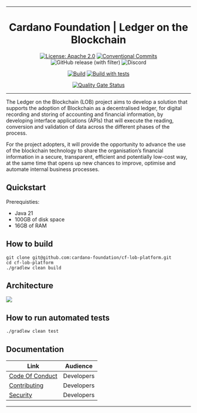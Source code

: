 <div align="center">
  <hr />
  <h1 align="center" style="border-bottom: none">Cardano Foundation | Ledger on the Blockchain</h1>

[![License: Apache 2.0](https://img.shields.io/badge/License-Apache%202.0-blue.svg)](https://github.com/cardano-foundation/cardano-wallet/blob/master/LICENSE)
[![Conventional Commits](https://img.shields.io/badge/Conventional%20Commits-1.0.0-%23FE5196?logo=conventionalcommits&logoColor=white)](https://conventionalcommits.org)
![GitHub release (with filter)](https://img.shields.io/github/v/release/cardano-foundation/cf-lob)
![Discord](https://img.shields.io/discord/1022471509173882950)

[![Build](https://github.com/cardano-foundation/cf-lob/actions/workflows/build.yml/badge.svg)](https://github.com/cardano-foundation/cf-lob/actions/workflows/build.yml)
[![Build with tests](https://github.com/cardano-foundation/cf-lob/actions/workflows/build.yml/badge.svg)](https://github.com/cardano-foundation/cf-lob/actions/workflows/build-with-tests.yaml)

[![Quality Gate Status](https://sonarcloud.io/api/project_badges/measure?project=cardano-foundation_cf-lob-platform&metric=alert_status)](https://sonarcloud.io/summary/new_code?id=cardano-foundation_cf-lob-platform)
<hr />
</div>

The Ledger on the Blockchain (LOB) project aims to develop a solution that supports the adoption of Blockchain as a decentralised ledger, for digital recording and storing of accounting and financial information, by developing interface applications (APIs) that will execute the reading, conversion and validation of data across the different phases of the process.

For the project adopters, it will provide the opportunity to advance the use of the blockchain  technology to share the organisation’s financial information in a secure, transparent, efficient and potentially low-cost way, at the same time that opens up new chances to improve, optimise and automate internal business processes.

## Quickstart

Prerequisties:
- Java 21
- 100GB of disk space
- 16GB of RAM

## How to build

```
git clone git@github.com:cardano-foundation/cf-lob-platform.git
cd cf-lob-platform
./gradlew clean build
```

## Architecture

<img src="https://github.com/cardano-foundation/cf-lob-platform/blob/main/LOB_-_Arch.jpg" />

## How to run automated tests

```bash
./gradlew clean test
```

## Documentation

| Link                                                                               | Audience                                                     |
|------------------------------------------------------------------------------------|--------------------------------------------------------------|
| [Code Of Conduct](https://github.com/cardano-foundation/cf-lob-platform/CODE-OF-CONDUCT.md) | Developers                                                   |
| [Contributing](https://github.com/cardano-foundation/cf-lob-platform/CONTRIBUTING.md)       | Developers                                                   |
| [Security](https://github.com/cardano-foundation/cf-lob-platform/SECURITY.md)               | Developers                                                   |

<hr/>
